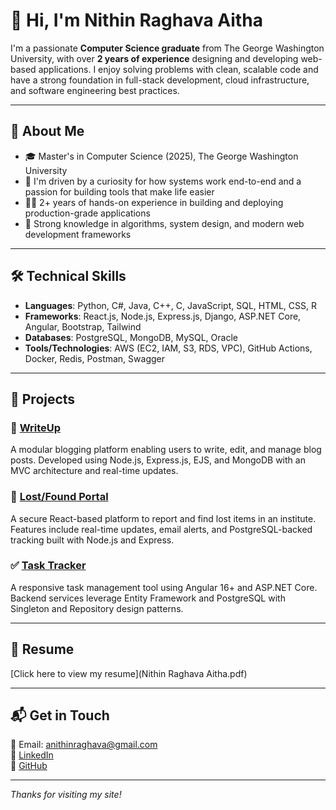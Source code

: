 
# 👋 Hi, I'm Nithin Raghava Aitha

I'm a passionate **Computer Science graduate** from The George Washington University, with over **2 years of experience** designing and developing web-based applications. I enjoy solving problems with clean, scalable code and have a strong foundation in full-stack development, cloud infrastructure, and software engineering best practices.

---

## 💼 About Me

- 🎓 Master's in Computer Science (2025), The George Washington University 
- 🚀 I'm driven by a curiosity for how systems work end-to-end and a passion for building tools that make life easier
- 👨‍💻 2+ years of hands-on experience in building and deploying production-grade applications  
- 🧠 Strong knowledge in algorithms, system design, and modern web development frameworks  

---

## 🛠️ Technical Skills

- **Languages**: Python, C#, Java, C++, C, JavaScript, SQL, HTML, CSS, R  
- **Frameworks**: React.js, Node.js, Express.js, Django, ASP.NET Core, Angular, Bootstrap, Tailwind  
- **Databases**: PostgreSQL, MongoDB, MySQL, Oracle  
- **Tools/Technologies**: AWS (EC2, IAM, S3, RDS, VPC), GitHub Actions, Docker, Redis, Postman, Swagger  

---

## 🚀 Projects

### 📝 [WriteUp](https://github.com/NithinRaghava0510/writeup)
A modular blogging platform enabling users to write, edit, and manage blog posts. Developed using Node.js, Express.js, EJS, and MongoDB with an MVC architecture and real-time updates.

### 🎒 [Lost/Found Portal](https://github.com/NithinRaghava0510/lost-found-app)
A secure React-based platform to report and find lost items in an institute. Features include real-time updates, email alerts, and PostgreSQL-backed tracking built with Node.js and Express.

### ✅ [Task Tracker](https://github.com/NithinRaghava0510/TaskTrackr)
A responsive task management tool using Angular 16+ and ASP.NET Core. Backend services leverage Entity Framework and PostgreSQL with Singleton and Repository design patterns.

---

## 📄 Resume

[Click here to view my resume](Nithin Raghava Aitha.pdf)  

---

## 📬 Get in Touch

📧 Email: [anithinraghava@gmail.com](mailto:anithinraghava@gmail.com)  
💼 [LinkedIn](https://linkedin.com/in/nithin-raghava-aitha)  
🐙 [GitHub](https://github.com/NithinRaghava0510)

---

_Thanks for visiting my site!_

